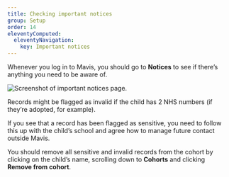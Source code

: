 ```yaml
---
title: Checking important notices
group: Setup
order: 14
eleventyComputed:
  eleventyNavigation:
    key: Important notices
---
```


Whenever you log in to Mavis, you should go to **Notices** to see if there’s anything you need to be aware of.

![Screenshot of important notices page.](/assets/images/notices.png)

Records might be flagged as invalid if the child has 2 NHS numbers (if they’re adopted, for example).

If you see that a record has been flagged as sensitive, you need to follow this up with the child’s school and agree how to manage future contact outside Mavis.

You should remove all sensitive and invalid records from the cohort by clicking on the child’s name, scrolling down to **Cohorts** and clicking **Remove from cohort**.
